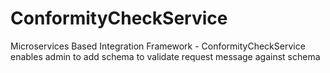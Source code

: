 # ConformityCheckService
Microservices Based Integration Framework - ConformityCheckService enables admin to add schema to validate request message against schema
